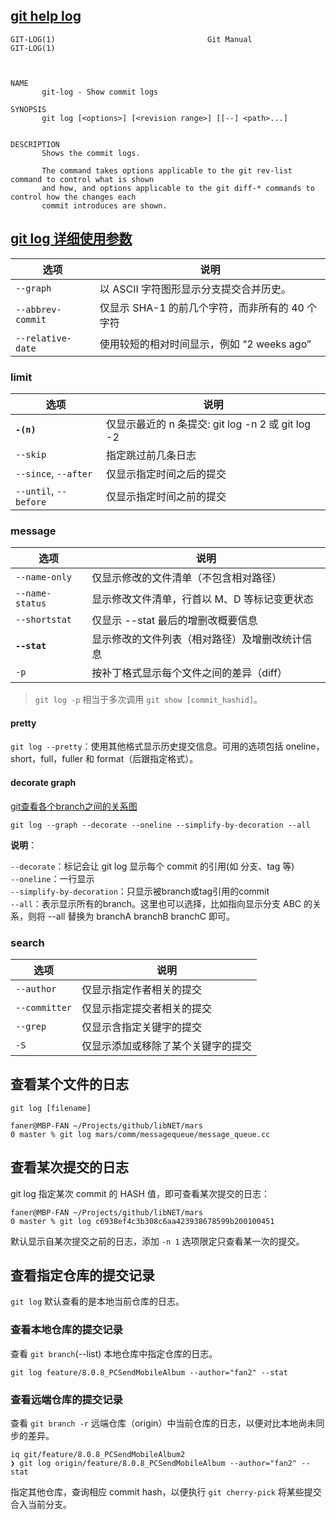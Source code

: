 
## [git help log](https://git-scm.com/docs/git-log)

```
GIT-LOG(1)                                  Git Manual                                  GIT-LOG(1)



NAME
       git-log - Show commit logs

SYNOPSIS
       git log [<options>] [<revision range>] [[--] <path>...]


DESCRIPTION
       Shows the commit logs.

       The command takes options applicable to the git rev-list command to control what is shown
       and how, and options applicable to the git diff-* commands to control how the changes each
       commit introduces are shown.
```

## [git log 详细使用参数](https://blog.csdn.net/helloxiaozhe/article/details/80563427)

选项 | 说明
----|---------
`--graph` | 以 ASCII 字符图形显示分支提交合并历史。
`--abbrev-commit` | 仅显示 SHA-1 的前几个字符，而非所有的 40 个字符
`--relative-date` | 使用较短的相对时间显示，例如 “2 weeks ago”

### limit

选项 | 说明
----|---------
**`-(n)`** | 仅显示最近的 n 条提交: git log -n 2 或 git log -2  
`--skip` | 指定跳过前几条日志
`--since`, `--after` | 仅显示指定时间之后的提交  
`--until`, `--before` | 仅显示指定时间之前的提交  

### message

选项 | 说明
----|---------
`--name-only` | 仅显示修改的文件清单（不包含相对路径）
`--name-status` | 显示修改文件清单，行首以 M、D 等标记变更状态
`--shortstat` | 仅显示 --stat 最后的增删改概要信息
**`--stat`** | 显示修改的文件列表（相对路径）及增删改统计信息
`-p`  | 按补丁格式显示每个文件之间的差异（diff）

> `git log -p` 相当于多次调用 `git show [commit_hashid]`。

#### pretty

`git log --pretty`：使用其他格式显示历史提交信息。可用的选项包括 oneline，short，full，fuller 和 format（后跟指定格式）。

#### decorate graph

[git查看各个branch之间的关系图](https://www.jianshu.com/p/2619830b6e3f)

```
git log --graph --decorate --oneline --simplify-by-decoration --all
```

**说明**：

`--decorate`：标记会让 git log 显示每个 commit 的引用(如 分支、tag 等)   
`--oneline`：一行显示  
`--simplify-by-decoration`：只显示被branch或tag引用的commit  
`--all`：表示显示所有的branch。这里也可以选择，比如指向显示分支 ABC 的关系，则将 --all 替换为 branchA branchB branchC 即可。

### search

选项 | 说明
----|---------
`--author` | 仅显示指定作者相关的提交  
`--committer` | 仅显示指定提交者相关的提交  
`--grep` | 仅显示含指定关键字的提交  
`-S` | 仅显示添加或移除了某个关键字的提交  

## 查看某个文件的日志

`git log [filename]`

```
faner@MBP-FAN ~/Projects/github/libNET/mars
0 master % git log mars/comm/messagequeue/message_queue.cc
```

## 查看某次提交的日志

git log 指定某次 commit 的 HASH 值，即可查看某次提交的日志：

```
faner@MBP-FAN ~/Projects/github/libNET/mars
0 master % git log c6938ef4c3b308c6aa423938678599b200100451
```

默认显示自某次提交之前的日志，添加 `-n 1` 选项限定只查看某一次的提交。

## 查看指定仓库的提交记录

`git log` 默认查看的是本地当前仓库的日志。

### 查看本地仓库的提交记录

查看 `git branch`(--list) 本地仓库中指定仓库的日志。

```
git log feature/8.0.8_PCSendMobileAlbum --author="fan2" --stat
```

### 查看远端仓库的提交记录

查看 `git branch -r` 远端仓库（origin）中当前仓库的日志，以便对比本地尚未同步的差异。

```
iq git/feature/8.0.8_PCSendMobileAlbum2
❯ git log origin/feature/8.0.8_PCSendMobileAlbum --author="fan2" --stat
```

指定其他仓库，查询相应 commit hash，以便执行 `git cherry-pick` 将某些提交合入当前分支。
